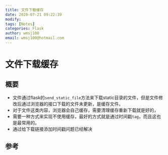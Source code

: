 ```yaml
---
title: 文件下载缓存
date: 2020-07-21 09:22:39
modify: 
tags: [Notes]
categories: Flask
author: wmsj100
email: wmsj100@hotmail.com
---
```


# 文件下载缓存

## 概要

- 文件通过flask的`send_static_file`方法来下载static目录的文件，但是文件修改后通过浏览器的接口下载的文件未更新，是缓存文件。
- 对于文件这类内容，浏览器会自己缓存，需要清理缓存重新下载就是好的，
- 需要一种方式来实现不使用缓存，最好的方式就是通过时间戳`tag`，而且这也是最常用的。
- 通过给下载链接添加时间戳问题已经解决

## 参考

